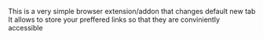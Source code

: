 This is a very simple browser extension/addon that changes default new tab 
It allows to store your preffered links so that they are conviniently accessible 
